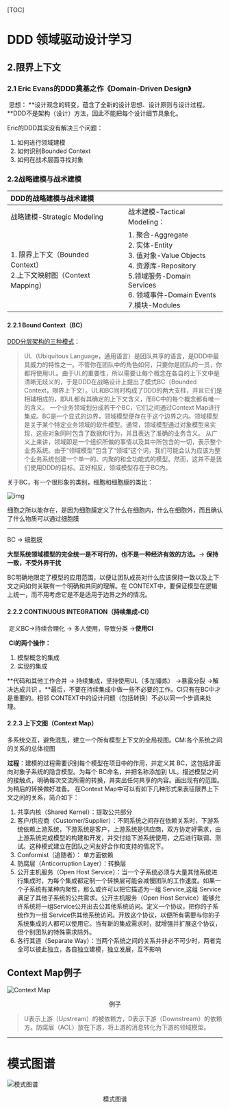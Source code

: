 [TOC]



# DDD 领域驱动设计学习

## 2.限界上下文

### 2.1 Eric Evans的DDD奠基之作《Domain-Driven Design》

​	思想： **设计观念的转变，蕴含了全新的设计思想、设计原则与设计过程。**DDD不是架构（设计）方法，因此不能把每个设计细节具象化。

Eric的DDD其实没有解决三个问题：

1. 如何进行领域建模
2. 如何识别Bounded Context
3. 如何在战术层面寻找对象

###  2.2战略建模与战术建模

| **DDD的战略建模与战术建模**                                  |                                                              |
| :----------------------------------------------------------- | :----------------------------------------------------------- |
| 战略建模-Strategic Modeling                                  | 战术建模-Tactical Modeling：                                 |
| 1.  限界上下文（Bounded Context）<br /> 2.上下文映射图（Context Mapping） | 1.  聚合-Aggregate<br /> 2. 实体-Entity <br /> 3. 值对象-Value Objects <br /> 4. 资源库-Repository <br />  5.领域服务-Domain Services<br />  6. 领域事件-Domain Events <br />  7.模块-Modules |



####  2.2.1 Bound Context（BC）

[DDD分层架构的三种模式](https://www.jianshu.com/p/a775836c7e25)：

> UL（Ubiquitous Language，通用语言）是团队共享的语言，是DDD中最具威力的特性之一。不管你在团队中的角色如何，只要你是团队的一员，你都将使用UL。由于UL的重要性，所以需要让每个概念在各自的上下文中是清晰无歧义的，于是DDD在战略设计上提出了模式BC（Bounded Context，限界上下文）。UL和BC同时构成了DDD的两大支柱，并且它们是相辅相成的，即UL都有其确定的上下文含义，而BC中的每个概念都有唯一的含义。
> 一个业务领域划分成若干个BC，它们之间通过Context Map进行集成。BC是一个显式的边界，领域模型便存在于这个边界之内。领域模型是关于某个特定业务领域的软件模型。通常，领域模型通过对象模型来实现，这些对象同时包含了数据和行为，并且表达了准确的业务含义。
> 从广义上来讲，领域即是一个组织所做的事情以及其中所包含的一切，表示整个业务系统。由于“领域模型”包含了“领域”这个词，我们可能会认为应该为整个业务系统创建一个单一的、内聚的和全功能式的模型。然而，这并不是我们使用DDD的目标。正好相反，领域模型存在于BC内。

关于BC，有一个很形象的类别，细胞和细胞膜的类比：

![img](https://upload-images.jianshu.io/upload_images/8906859-f290e482ffc34e35.png?imageMogr2/auto-orient/strip%7CimageView2/2/w/1000/format/webp)

细胞之所以能存在，是因为细胞膜定义了什么在细胞内，什么在细胞外，而且确认了什么物质可以通过细胞膜

----

BC → 细胞膜

**大型系统领域模型的完全统一是不可行的，也不是一种经济有效的方法。**→ **保持一致，不受外界干扰**

BC明确地限定了模型的应用范围，以便让团队成员对什么应该保持一致以及上下文之间如何关联有一个明确和共同的理解。在 CONTEXT中，要保证模型在逻辑上统一，而不用考虑它是不是适用于边界之外的情况。



####  2.2.2 CONTINUOUS INTEGRATION（持续集成-CI）

​	定义BC→持续合理化  → 多人使用，导致分类 →**使用CI**

​	**CI的两个操作：**

1. 模型概念的集成
2. 实现的集成

**代码和其他工作合并 → 持续集成，坚持使用UL（多加锤炼） →暴露分裂 →解决达成共识  。**最后，不要在持续集成中做一些不必要的工作。CI只有在BC中才是重要的。相邻 CONTEXT中的设计问题（包括转换）不必以同一个步调来处理。



####  2.2.3 上下文图（Context Map）

多系统交互，避免混乱，建立一个所有模型上下文的全局视图。CM:各个系统之间的关系的总体视图

**过程**：建模的过程需要识别每个模型在项目中的作用，并定义其 BC，这包括非面向对象子系统的隐含模型。为每个 BC命名，并把名称添加到 UL。描述模型之间的接触点，明确每次交流所需的转换，并突出任何共享的内容。画出现有的范围。为稍后的转换做好准备。
在Context Map中可以有如下几种形式来表征限界上下文之间的关系，简介如下：

1. 共享内核（Shared Kernel）：提取公共部分
2. 客户/供应商（Customer/Supplier）：不同系统之间存在依赖关系时，下游系统依赖上游系统，下游系统是客户，上游系统是供应商，双方协定好需求，由上游系统完成模型的构建和开发，并交付给下游系统使用，之后进行联调、测试。这种模式建立在团队之间友好合作和支持的情况下。
3. Conformist（追随者）： 单方面依赖
4.  防腐层（Anticorruption Layer）：转换层
5. 公开主机服务（Open Host Service）：当一个子系统必须与大量其他系统进行集成时，为每个集成都定制一个转换层可能会减慢团队的工作速度。如果一个子系统有某种内聚性，那么或许可以把它描述为一组 Service,这组 Service满足了其他子系统的公共需求。公开主机服务（Open Host Service）能够允许系统将一组Service公开出去公其他系统访问。定义一个协议，把你的子系统作为一组 Service供其他系统访问。开放这个协议，以便所有需要与你的子系统集成的人都可以使用它。当有新的集成需求时，就增强并扩展这个协议，但个别团队的特殊需求除外。
6. 各行其道（Separate Way）：当两个系统之间的关系并非必不可少时，两者完全可以彼此独立，各自独立建模，独立发展，互不影响

## Context Map例子

![Context Map](https://upload-images.jianshu.io/upload_images/8906859-50008d99237af894.png?imageMogr2/auto-orient/strip%7CimageView2/2/w/577/format/webp)

<center>例子</center>

> U表示上游（Upstream）的被依赖方，D表示下游（Downstream）的依赖方。防腐层（ACL）放在下游，将上游的消息转化为下游的领域模型。

----

# 模式图谱





![模式图谱](https://upload-images.jianshu.io/upload_images/8906859-69cb54a3fe068b58.png?imageMogr2/auto-orient/)

<center>模式图谱</center>





